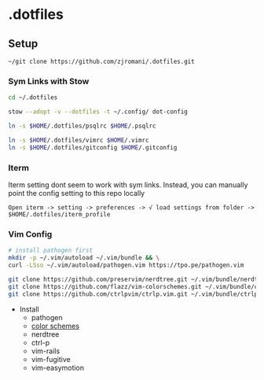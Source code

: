# .dotfiles

## Setup

`~/git clone https://github.com/zjromani/.dotfiles.git`

### Sym Links with Stow

```bash
cd ~/.dotfiles 

stow --adopt -v --dotfiles -t ~/.config/ dot-config

ln -s $HOME/.dotfiles/psqlrc $HOME/.psqlrc

ln -s $HOME/.dotfiles/vimrc $HOME/.vimrc
ln -s $HOME/.dotfiles/gitconfig $HOME/.gitconfig
```


### Iterm

Iterm setting dont seem to work with sym links. Instead, you can manually point the config setting to this repo locally

```
Open iterm -> setting -> preferences -> √ load settings from folder -> $HOME/.dotfiles/iterm_profile
```

### Vim Config

```bash
# install pathogen first
mkdir -p ~/.vim/autoload ~/.vim/bundle && \
curl -LSso ~/.vim/autoload/pathogen.vim https://tpo.pe/pathogen.vim

git clone https://github.com/preservim/nerdtree.git ~/.vim/bundle/nerdtree
git clone https://github.com/flazz/vim-colorschemes.git ~/.vim/bundle/colorschemes
git clone https://github.com/ctrlpvim/ctrlp.vim.git ~/.vim/bundle/ctrlp.vim
```

- Install
  - pathogen
  - [color schemes](https://github.com/flazz/vim-colorschemes)
  - nerdtree
  - ctrl-p
  - vim-rails
  - vim-fugitive
  - vim-easymotion
